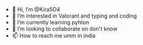 - 👋 Hi, I’m @Kira5O4
- 👀 I’m interested in Valorant and typing and coding
- 🌱 I’m currently learning pyhton
- 💞️ I’m looking to collaborate on don't know
- 📫 How to reach me umm in india

<!---
Kira5O4/Kira5O4 is a ✨ special ✨ repository because its `README.md` (this file) appears on your GitHub profile.
You can click the Preview link to take a look at your changes.
--->
